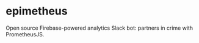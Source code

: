 # epimetheus
Open source Firebase-powered analytics Slack bot: partners in crime with PrometheusJS.
